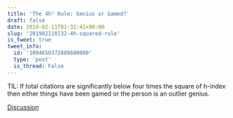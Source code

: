 ```yaml
---
title: 'The 4h² Rule: Genius or Gamed?'
draft: false
date: 2019-02-11T01:32:41+00:00
slug: '201902110132-4h-squared-rule'
is_tweet: true
tweet_info:
  id: '1094650372889600000'
  type: 'post'
  is_thread: False
---
```




TIL: If total citations are significantly below four times the square of h-index then either things have been gamed or the person is an outlier genius.

[Discussion](https://x.com/sytelus/status/1094650372889600000)
